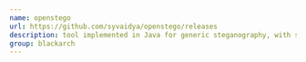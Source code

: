 ```yaml
---
name: openstego
url: https://github.com/syvaidya/openstego/releases
description: tool implemented in Java for generic steganography, with support for password-based encryption of the data. URL : https://github.com/syvaidya/openstego/releases Groups : blackarch blackarch-crypto blackarch-stego
group: blackarch
---
```

